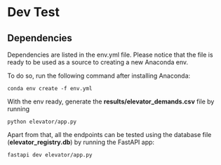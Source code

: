 # Dev Test

## Dependencies
Dependencies are listed in the env.yml file. Please notice that the file is ready to be used as a source to creating a new Anaconda env.

To do so, run the following command after installing Anaconda:

```
conda env create -f env.yml
```

With the env ready, generate the **results/elevator_demands.csv** file by running 
```
python elevator/app.py
```
Apart from that, all the endpoints can be tested using the database file (**elevator_registry.db**) by running the FastAPI app:
```
fastapi dev elevator/app.py
```
